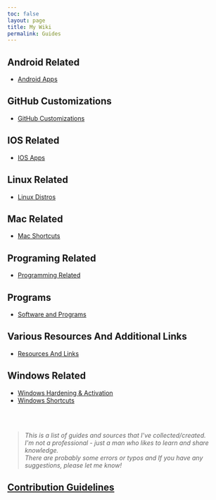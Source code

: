 ```yaml
---
toc: false
layout: page
title: My Wiki
permalink: Guides
---
```


## Android Related

- [Android Apps](../_posts/2022-02-24-Android.md)

## GitHub Customizations

- [GitHub Customizations](../_posts/2022-02-21-GitHub.md)

## IOS Related

- [IOS Apps](../_posts/2022-02-24-IOS.md)

## Linux Related

- [Linux Distros](../_posts/2022-02-24-Linux.md)

## Mac Related

- [Mac Shortcuts](../_posts/2022-02-21-Mac-Keyboard-Shortcuts.md)

## Programing Related

- [Programming Related](../_posts/2022-02-24-Programming.md)

## Programs

- [Software and Programs](../_posts/2022-02-20-ProgramList.md)

## Various Resources And Additional Links

- [Resources And Links](../_posts/2022-02-23-Links.md)

## Windows Related

- [Windows Hardening & Activation](../_posts/2022-02-20-windows.md)
- [Windows Shortcuts](../_posts/2022-02-22-Windows-Keyboard-Shortcuts.md)

<br><br>

> _This is a list of guides and sources that I've collected/created.<br>I'm not a professional - just a man who likes to learn and share knowledge.<br>There are probably some errors or typos and If you have any suggestions, please let me know!_

## [Contribution Guidelines](../_pages/Contributions.md)
